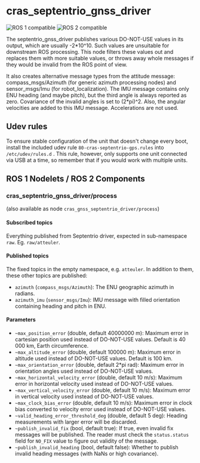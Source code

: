 <!--
SPDX-License-Identifier: BSD-3-Clause
SPDX-FileCopyrightText: Czech Technical University in Prague
-->

# cras_septentrio_gnss_driver

![ROS 1 compatible](https://img.shields.io/badge/ROS-1-blue)
![ROS 2 compatible](https://img.shields.io/badge/ROS-2-blue)

The septentrio_gnss_driver publishes various DO-NOT-USE values in its output, which are usually -2*10^10.
Such values are unsuitable for downstream ROS processing. This node filters these values out and replaces them with
more suitable values, or throws away whole messages if they would be invalid from the ROS point of view.

It also creates alternative message types from the attitude message: compass_msgs/Azimuth (for generic azimuth
processing nodes) and sensor_msgs/Imu (for robot_localization). The IMU message contains only ENU heading (and maybe
pitch), but the third angle is always reported as zero. Covariance of the invalid angles is set to (2*pi)^2. Also,
the angular velocities are added to this IMU message. Accelerations are not used.

## Udev rules

To ensure stable configuration of the unit that doesn't change every boot, install the included udev rule
`80-cras-septentrio-gps.rules` into `/etc/udev/rules.d` . This rule, however, only supports one unit connected via
USB at a time, so remember that if you would work with multiple units.

## ROS 1 Nodelets / ROS 2 Components

### cras_septentrio_gnss_driver/process

(also available as node `cras_gnss_septentrio_driver/process`)

#### Subscribed topics

Everything published from Septentrio driver, expected in sub-namespace `raw`. Eg. `raw/atteuler`.

#### Published topics

The fixed topics in the empty namespace, e.g. `atteuler`. In addition to them, these other topics are published:

- `azimuth` (`compass_msgs/Azimuth`): The ENU geographic azimuth in radians.
- `azimuth_imu` (`sensor_msgs/Imu`): IMU message with filled orientation containing heading and pitch in ENU.

#### Parameters

- `~max_position_error` (double, default 40000000 m): Maximum error in cartesian position used instead of DO-NOT-USE values. Default is 40 000 km, Earth circumference.
- `~max_altitude_error` (double, default 100000 m): Maximum error in altitude used instead of DO-NOT-USE values. Default is 100 km.
- `~max_orientation_error` (double, default 2*pi rad): Maximum error in orientation angles used instead of DO-NOT-USE values.
- `~max_horizontal_velocity_error` (double, default 10 m/s): Maximum error in horizontal velocity used instead of DO-NOT-USE values.
- `~max_vertical_velocity_error` (double, default 10 m/s): Maximum error in vertical velocity used instead of DO-NOT-USE values.
- `~max_clock_bias_error` (double, default 10 m/s): Maximum error in clock bias converted to velocity error used instead of DO-NOT-USE values.
- `~valid_heading_error_threshold_deg` (double, default 5 deg): Heading measurements with larger error will be discarded.
- `~publish_invalid_fix` (bool, default true): If true, even invalid fix messages will be published. The reader must check the `status.status` field for `NO_FIX` value to figure out validity of the message.
- `~publish_invalid_heading` (bool, default false): Whether to publish invalid heading messages (with NaNs or high covariance).